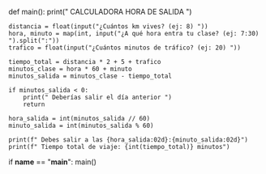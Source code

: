 def main():
    print(" CALCULADORA HORA DE SALIDA ")

    distancia = float(input("¿Cuántos km vives? (ej: 8) "))
    hora, minuto = map(int, input("¿A qué hora entra tu clase? (ej: 7:30) ").split(":"))
    trafico = float(input("¿Cuántos minutos de tráfico? (ej: 20) "))

    tiempo_total = distancia * 2 + 5 + trafico
    minutos_clase = hora * 60 + minuto
    minutos_salida = minutos_clase - tiempo_total

    if minutos_salida < 0:
        print(" Deberías salir el día anterior ")
        return

    hora_salida = int(minutos_salida // 60)
    minuto_salida = int(minutos_salida % 60)

    print(f" Debes salir a las {hora_salida:02d}:{minuto_salida:02d}")
    print(f" Tiempo total de viaje: {int(tiempo_total)} minutos")


if __name__ == "__main__":
    main()
